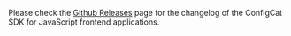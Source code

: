 Please check the [Github Releases](https://github.com/configcat/js-sdk/releases) page for the changelog of the ConfigCat SDK for JavaScript frontend applications.